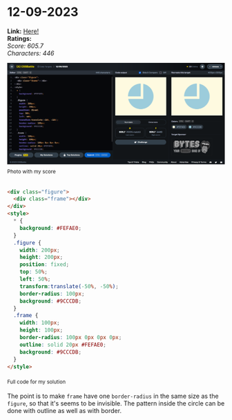 # 12-09-2023

**Link:** [Here!](https://cssbattle.dev/play/97lYDZ08hstqexDs9HeT)
<br>
**Ratings:**
<br>
*Score: 605.7*
<br>
*Characters: 446*

![12-09-2023](/daily-targets/12-09-2023/12-09-2023-solution.png)
<sub>Photo with my score</sub>
<br>
<br>

```html
<div class="figure">
  <div class="frame"></div>
</div>
<style>
  * {
    background: #FEFAE0;
  }
  .figure {
    width: 200px;
    height: 200px;
    position: fixed;
    top: 50%;
    left: 50%;
    transform:translate(-50%, -50%);
    border-radius: 100px;
    background: #9CCCDB;
  }
  .frame {
    width: 100px;
    height: 100px;
    border-radius: 100px 0px 0px 0px;
    outline: solid 20px #FEFAE0;
    background: #9CCCDB;
  }
</style>

```
<sub>Full code for my solution</sub>
<br>
<br>
The point is to make `frame` have one `border-radius` in the same size as the `figure`, so that it's seems to be invisible. The pattern inside the circle can be done with outline as well as with border.